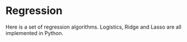 # Regression
Here is a set of regression algorithms. Logistics, Ridge and Lasso are all implemented in Python.
